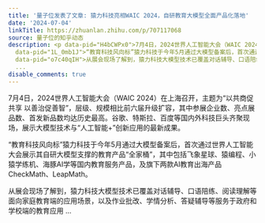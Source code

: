 ```yaml
---
title: '量子位发表了文章: 猿力科技亮相WAIC 2024，自研教育大模型全面产品化落地'
date: '2024-07-04'
linkTitle: https://zhuanlan.zhihu.com/p/707117068
source: 量子位的知乎动态
description: <p data-pid="H4bCWPx0">7月4日，2024世界人工智能大会（WAIC 2024）在上海召开，主题为“以共商促共享 以善治促善智”，层级、规模相比前六届升级扩容，其中参展企业数、亮点展品数、首发新品数均达历史最高。谷歌、特斯拉、百度等国内外科技巨头齐聚现场，展示大模型技术与“人工智能+”创新应用的最新成果。</p><p
  data-pid="1L_0mb1J">“教育科技风向标”猿力科技于今年5月通过大模型备案后，首次通过世界人工智能大会展示其自研大模型支撑的教育产品“全家桶”，其中包括飞象星球、猿编程、小猿学练机、海豚AI学等国内教育服务产品，及旗下两款AI教育出海产品CheckMath、LeapMath。</p><p
  data-pid="o7c40qIH">从展会现场了解到，猿力科技大模型技术已覆盖对话辅导、口语陪练、阅读理解等面向家庭教育端的应用场景，以及作业批改、学情分析、答疑辅导等服务于政府和学校端的教育应用
  ...
disable_comments: true
---
```

<p data-pid="H4bCWPx0">7月4日，2024世界人工智能大会（WAIC 2024）在上海召开，主题为“以共商促共享 以善治促善智”，层级、规模相比前六届升级扩容，其中参展企业数、亮点展品数、首发新品数均达历史最高。谷歌、特斯拉、百度等国内外科技巨头齐聚现场，展示大模型技术与“人工智能+”创新应用的最新成果。</p><p data-pid="1L_0mb1J">“教育科技风向标”猿力科技于今年5月通过大模型备案后，首次通过世界人工智能大会展示其自研大模型支撑的教育产品“全家桶”，其中包括飞象星球、猿编程、小猿学练机、海豚AI学等国内教育服务产品，及旗下两款AI教育出海产品CheckMath、LeapMath。</p><p data-pid="o7c40qIH">从展会现场了解到，猿力科技大模型技术已覆盖对话辅导、口语陪练、阅读理解等面向家庭教育端的应用场景，以及作业批改、学情分析、答疑辅导等服务于政府和学校端的教育应用 ...